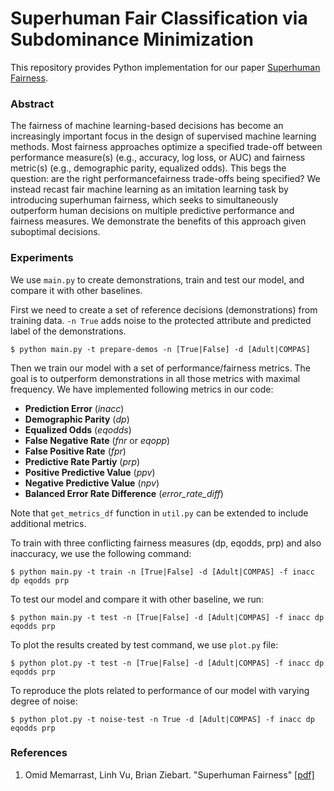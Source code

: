 # Superhuman Fair Classification via Subdominance Minimization

This repository provides Python implementation for our paper [Superhuman Fairness](https://arxiv.org/pdf/2301.13420.pdf).

### Abstract

The fairness of machine learning-based decisions has become an increasingly important focus in the design of supervised machine learning methods. Most fairness approaches optimize a specified trade-off between performance measure(s) (e.g., accuracy, log loss, or AUC) and fairness metric(s) (e.g., demographic parity, equalized odds).
This begs the question: are the right performancefairness trade-offs being specified? We instead recast fair machine learning as an imitation learning
task by introducing superhuman fairness, which seeks to simultaneously outperform human decisions on multiple predictive performance and
fairness measures. We demonstrate the benefits of this approach given suboptimal decisions.


 
### Experiments

We use `main.py` to create demonstrations, train and test our model, and compare it with other baselines.

First we need to create a set of reference decisions (demonstrations) from training data. `-n True` adds noise to the protected attribute and predicted label of the demonstrations.

```console
$ python main.py -t prepare-demos -n [True|False] -d [Adult|COMPAS] 
```

Then we train our model with a set of performance/fairness metrics. The goal is to outperform demonstrations in all those metrics with maximal frequency. We have implemented following metrics in our code:

* **Prediction Error** (*inacc*)
* **Demographic Parity** (*dp*)
* **Equalized Odds** (*eqodds*)
* **False Negative Rate** (*fnr* or *eqopp*)
* **False Positive Rate** (*fpr*)
* **Predictive Rate Partiy** (*prp*)
* **Positive Predictive Value** (*ppv*)
* **Negative Predictive Value** (*npv*)
* **Balanced Error Rate Difference** (*error_rate_diff*)

Note that `get_metrics_df` function in `util.py` can be extended to include additional metrics.

To train with three conflicting fairness measures (dp, eqodds, prp) and also inaccuracy, we use the following command:

```console
$ python main.py -t train -n [True|False] -d [Adult|COMPAS] -f inacc dp eqodds prp
```

To test our model and compare it with other baseline, we run:

```console
$ python main.py -t test -n [True|False] -d [Adult|COMPAS] -f inacc dp eqodds prp
```

To plot the results created by test command, we use `plot.py` file:

```console
$ python plot.py -t test -n [True|False] -d [Adult|COMPAS] -f inacc dp eqodds prp
```
To reproduce the plots related to performance of our model with varying degree of noise:

```console
$ python plot.py -t noise-test -n True -d [Adult|COMPAS] -f inacc dp eqodds prp
```

### References

1. Omid Memarrast, Linh Vu, Brian Ziebart. "Superhuman Fairness" [[pdf]](https://arxiv.org/pdf/2301.13420.pdf)
